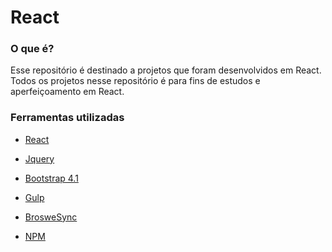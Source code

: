 # React

### O que é?

Esse repositório é destinado a projetos que foram desenvolvidos em React.
Todos os projetos nesse repositório é para fins de estudos e aperfeiçoamento em React.


### Ferramentas utilizadas

- [React](https://reactjs.org/)

- [Jquery](https://jquery.com/)

- [Bootstrap 4.1](https://getbootstrap.com.br/docs/4.1/getting-started/introduction/)

- [Gulp](https://gulpjs.com/)

- [BrosweSync](https://www.browsersync.io/)

- [NPM](https://www.npmjs.com/)
